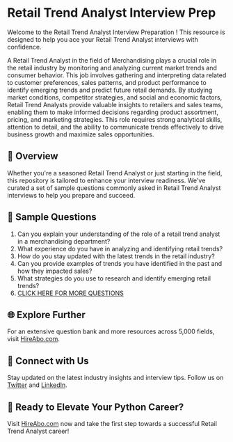 # Retail Trend Analyst Interview Prep

Welcome to the Retail Trend Analyst Interview Preparation ! This resource is designed to help you ace your Retail Trend Analyst interviews with confidence.

A Retail Trend Analyst in the field of Merchandising plays a crucial role in the retail industry by monitoring and analyzing current market trends and consumer behavior. This job involves gathering and interpreting data related to customer preferences, sales patterns, and product performance to identify emerging trends and predict future retail demands. By studying market conditions, competitor strategies, and social and economic factors, Retail Trend Analysts provide valuable insights to retailers and sales teams, enabling them to make informed decisions regarding product assortment, pricing, and marketing strategies. This role requires strong analytical skills, attention to detail, and the ability to communicate trends effectively to drive business growth and maximize sales opportunities.

## 🚀 Overview

Whether you're a seasoned Retail Trend Analyst or just starting in the field, this repository is tailored to enhance your interview readiness. We've curated a set of sample questions commonly asked in Retail Trend Analyst interviews to help you prepare and succeed.

## 📝 Sample Questions

1. Can you explain your understanding of the role of a retail trend analyst in a merchandising department?
2. What experience do you have in analyzing and identifying retail trends?
3. How do you stay updated with the latest trends in the retail industry?
4. Can you provide examples of trends you have identified in the past and how they impacted sales?
5. What strategies do you use to research and identify emerging retail trends?
6. [CLICK HERE FOR MORE QUESTIONS](https://hireabo.com/job/22_3_25/Retail%20Trend%20Analyst)

## 🌐 Explore Further

For an extensive question bank and more resources across 5,000 fields, visit [HireAbo.com](https://www.hireabo.com).

## 📱 Connect with Us

Stay updated on the latest industry insights and interview tips. Follow us on [Twitter](https://twitter.com/hireabo) and [LinkedIn](https://www.linkedin.com/in/hire-abo-3609972a8/).

## 🚀 Ready to Elevate Your Python Career?

Visit [HireAbo.com](https://www.hireabo.com) now and take the first step towards a successful Retail Trend Analyst career!